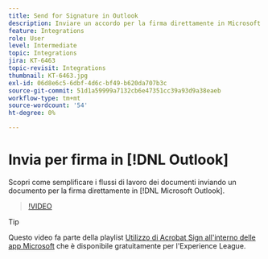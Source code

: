 ```yaml
---
title: Send for Signature in Outlook
description: Inviare un accordo per la firma direttamente in Microsoft Outlook
feature: Integrations
role: User
level: Intermediate
topic: Integrations
jira: KT-6463
topic-revisit: Integrations
thumbnail: KT-6463.jpg
exl-id: 06d8e6c5-6dbf-4d6c-bf49-b620da707b3c
source-git-commit: 51d1a59999a7132cb6e47351cc39a93d9a38eaeb
workflow-type: tm+mt
source-wordcount: '54'
ht-degree: 0%

---
```


# Invia per firma in [!DNL Outlook]

Scopri come semplificare i flussi di lavoro dei documenti inviando un documento per la firma direttamente in [!DNL Microsoft Outlook].

>[!VIDEO](https://video.tv.adobe.com/v/37839?quality=12&learn=on&hidetitle=true)

>[!TIP]
>
>Questo video fa parte della playlist [Utilizzo di Acrobat Sign all&#39;interno delle app Microsoft](https://experienceleague.adobe.com/en/playlists/acrobat-sign-integrate-microsoft-apps) che è disponibile gratuitamente per l&#39;Experience League.
